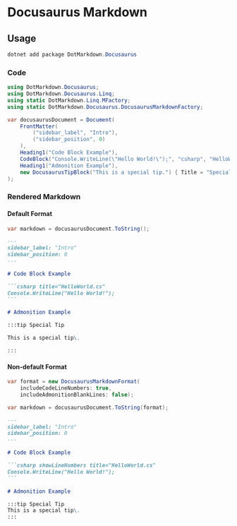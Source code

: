 # Docusaurus Markdown

## Usage

```powershell
dotnet add package DotMarkdown.Docusaurus
```

### Code

```csharp title="DocusaurusExample.cs"
using DotMarkdown.Docusaurus;
using DotMarkdown.Docusaurus.Linq;
using static DotMarkdown.Linq.MFactory;
using static DotMarkdown.Docusaurus.DocusaurusMarkdownFactory;

var docusaurusDocument = Document(
    FrontMatter(
        ("sidebar_label", "Intro"),
        ("sidebar_position", 0)
    ),
    Heading1("Code Block Example"),
    CodeBlock("Console.WriteLine(\"Hello World!\");", "csharp", "HelloWorld.cs"),
    Heading1("Admonition Example"),
    new DocusaurusTipBlock("This is a special tip.") { Title = "Special Tip"}
);
```

### Rendered Markdown

#### Default Format
```csharp title="DocusaurusExample.cs"
var markdown = docusaurusDocument.ToString();
```

````markdown title="docusaurus.md"
---
sidebar_label: "Intro"
sidebar_position: 0
---

# Code Block Example

```csharp title="HelloWorld.cs"
Console.WriteLine("Hello World!");
```

# Admonition Example

:::tip Special Tip

This is a special tip\.

:::

````

#### Non-default Format
```csharp title="DocusaurusExample.cs"
var format = new DocusaurusMarkdownFormat(
    includeCodeLineNumbers: true,
    includeAdmonitionBlankLines: false);

var markdown = docusaurusDocument.ToString(format);
```

````markdown title="docusaurus.md"
---
sidebar_label: "Intro"
sidebar_position: 0
---

# Code Block Example

```csharp showLineNumbers title="HelloWorld.cs"
Console.WriteLine("Hello World!");
```

# Admonition Example

:::tip Special Tip
This is a special tip\.
:::

````
